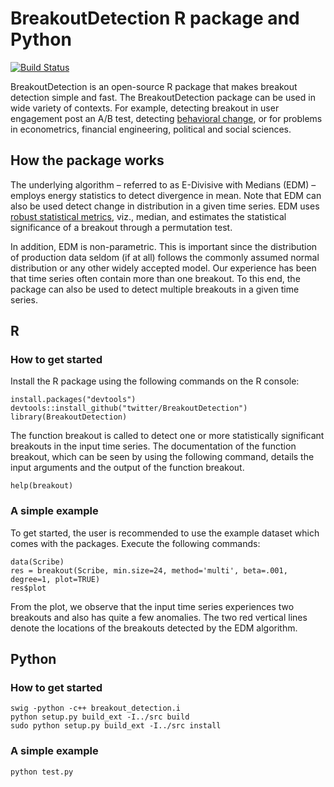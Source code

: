 # BreakoutDetection R package and Python

[![Build Status](https://travis-ci.org/twitter/BreakoutDetection.png)](https://travis-ci.org/twitter/BreakoutDetection)

BreakoutDetection is an open-source R package that makes breakout detection simple and fast. The BreakoutDetection package can be used in wide variety of contexts. For example, detecting breakout in user engagement post an A/B test, detecting [behavioral change](http://wiki.cbr.washington.edu/qerm/index.php/Behavioral_Change_Point_Analysis), or for problems in econometrics, financial engineering, political and social sciences.

## How the package works
The underlying algorithm – referred to as E-Divisive with Medians (EDM) – employs energy statistics to detect divergence in mean. Note that EDM can also be used detect change in distribution in a given time series. EDM uses [robust statistical metrics](http://www.wiley.com/WileyCDA/WileyTitle/productCd-0470129905.html), viz., median, and estimates the statistical significance of a breakout through a permutation test. 

In addition, EDM is non-parametric. This is important since the distribution of production data seldom (if at all) follows the commonly assumed normal distribution or any other widely accepted model. Our experience has been that time series often contain more than one breakout. To this end, the package can also be used to detect multiple breakouts in a given time series.

## R
### How to get started
Install the R package using the following commands on the R console:

```
install.packages("devtools")
devtools::install_github("twitter/BreakoutDetection")
library(BreakoutDetection)
```

The function breakout is called to detect one or more statistically significant breakouts in the input time series. The documentation of the function breakout, which can be seen by using the following command, details the input arguments and the output of the function breakout.

```
help(breakout)
```

### A simple example
To get started, the user is recommended to use the example dataset which comes with the packages. Execute the following commands:

```
data(Scribe)
res = breakout(Scribe, min.size=24, method='multi', beta=.001, degree=1, plot=TRUE)
res$plot
```

From the plot, we observe that the input time series experiences two breakouts and also has quite a few anomalies. The two red vertical lines denote the locations of the breakouts detected by the EDM algorithm. 

## Python
### How to get started

```
swig -python -c++ breakout_detection.i
python setup.py build_ext -I../src build
sudo python setup.py build_ext -I../src install
```

### A simple example

```
python test.py
```
